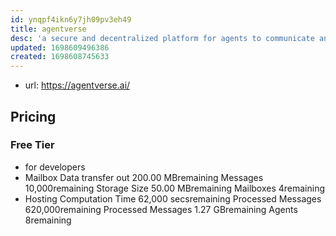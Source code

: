 ```yaml
---
id: ynqpf4ikn6y7jh09pv3eh49
title: agentverse
desc: 'a secure and decentralized platform for agents to communicate and perform actions with each other.'
updated: 1698609496386
created: 1698608745633
---
```


- url: https://agentverse.ai/

## Pricing

### Free Tier

- for developers
- Mailbox
  Data transfer out
  200.00 MBremaining
  Messages
  10,000remaining
  Storage Size
  50.00 MBremaining
  Mailboxes
  4remaining
- Hosting
  Computation Time
  62,000 secsremaining
  Processed Messages
  620,000remaining
  Processed Messages
  1.27 GBremaining
  Agents
  8remaining
